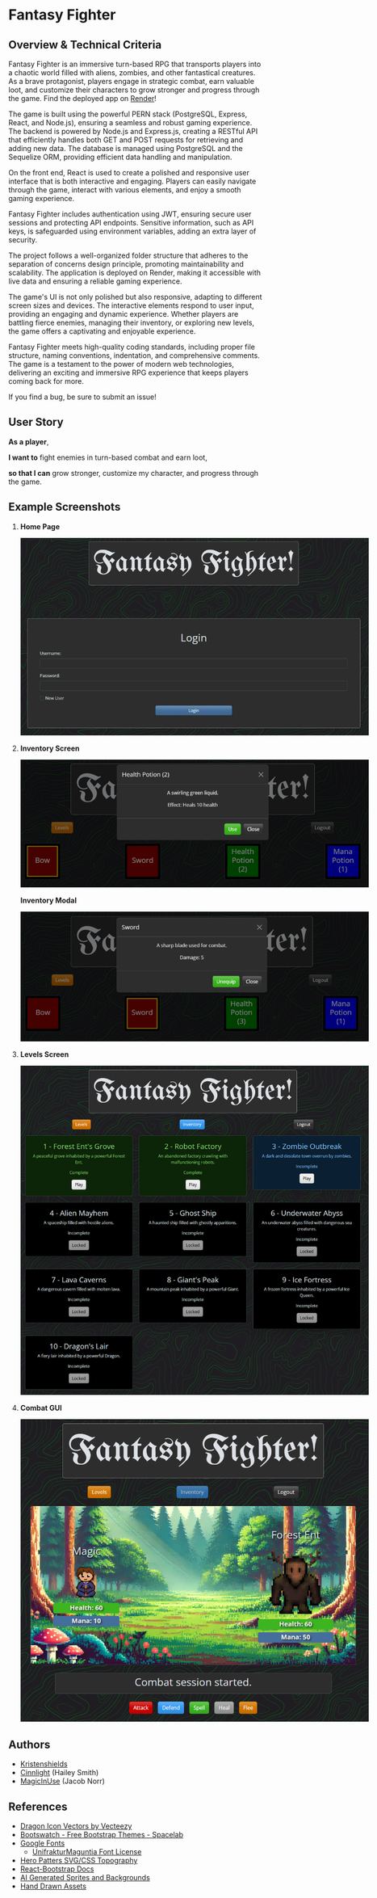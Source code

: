 # Fantasy Fighter

## Overview & Technical Criteria

Fantasy Fighter is an immersive turn-based RPG that transports players into a chaotic world filled with aliens, zombies, and other fantastical creatures. As a brave protagonist, players engage in strategic combat, earn valuable loot, and customize their characters to grow stronger and progress through the game. Find the deployed app on [Render](https://project-2-c43n.onrender.com/)!

The game is built using the powerful PERN stack (PostgreSQL, Express, React, and Node.js), ensuring a seamless and robust gaming experience. The backend is powered by Node.js and Express.js, creating a RESTful API that efficiently handles both GET and POST requests for retrieving and adding new data. The database is managed using PostgreSQL and the Sequelize ORM, providing efficient data handling and manipulation.

On the front end, React is used to create a polished and responsive user interface that is both interactive and engaging. Players can easily navigate through the game, interact with various elements, and enjoy a smooth gaming experience.

Fantasy Fighter includes authentication using JWT, ensuring secure user sessions and protecting API endpoints. Sensitive information, such as API keys, is safeguarded using environment variables, adding an extra layer of security.

The project follows a well-organized folder structure that adheres to the separation of concerns design principle, promoting maintainability and scalability. The application is deployed on Render, making it accessible with live data and ensuring a reliable gaming experience.

The game's UI is not only polished but also responsive, adapting to different screen sizes and devices. The interactive elements respond to user input, providing an engaging and dynamic experience. Whether players are battling fierce enemies, managing their inventory, or exploring new levels, the game offers a captivating and enjoyable experience.

Fantasy Fighter meets high-quality coding standards, including proper file structure, naming conventions, indentation, and comprehensive comments. The game is a testament to the power of modern web technologies, delivering an exciting and immersive RPG experience that keeps players coming back for more.

If you find a bug, be sure to submit an issue!

## User Story

**As a player**,

**I want to** fight enemies in turn-based combat and earn loot,

**so that I can** grow stronger, customize my character, and progress through the game.

## Example Screenshots

1. **Home Page**

   <a href="./screenshots/login.png" target="_blank">
     <img src="./screenshots/login.png" alt="Home Page" style="max-width: 690px;">
   </a>

2. **Inventory Screen**

   <a href="./screenshots/inventory.png" target="_blank">
     <img src="./screenshots/inventory.png" alt="Inventory Screen" style="max-width: 690px;">
   </a>

   **Inventory Modal**

   <a href="./screenshots/inventory2.png" target="_blank">
     <img src="./screenshots/inventory2.png" alt="Inventory Modal" style="max-width: 690px;">
   </a>

3. **Levels Screen**

   <a href="./screenshots/levels.png" target="_blank">
     <img src="./screenshots/levels.png" alt="Levels Screen" style="max-width: 690px;">
   </a>

4. **Combat GUI**

    <a href="./screenshots/combat.png" target="_blank">
      <img src="./screenshots/combat.png" alt="Combat Screen" style="max-width: 690px;">
    </a>

## Authors

- [Kristenshields](https://github.com/Kristenshields)
- [Cinnlight](https://github.com/Cinnlight) (Hailey Smith)
- [MagicInUse](https://github.com/MagicInUse) (Jacob Norr)

## References

- [Dragon Icon Vectors by Vecteezy](https://www.vecteezy.com/free-vector/dragon-icon)
- [Bootswatch - Free Bootstrap Themes - Spacelab](https://bootswatch.com/spacelab)
- [Google Fonts](https://fonts.google.com/)
  - [UnifrakturMaguntia Font License](https://fonts.google.com/specimen/UnifrakturMaguntia/license)
- [Hero Patters SVG/CSS Topography](https://heropatterns.com/)
- [React-Bootstrap Docs](https://react-bootstrap.netlify.app/docs/)
- [AI Generated Sprites and Backgrounds ](https://openai.com/index/dall-e-3/)
- [Hand Drawn Assets](https://www.ashestoashlyn.com/)